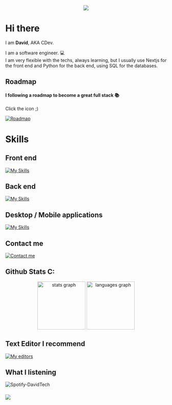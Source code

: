 <div align="center">
  <img src="https://i.pinimg.com/originals/ef/a5/4b/efa54b8e9b98098e18e4e221d3b07a15.jpg"  />
</div>

###

<div align="left">
  <h1><strong>Hi there</strong></h1>
  <p>I am <strong>David</strong>, AKA CDev.</p>

  <p align="left">I am a software engineer. 💻<br>I am very flexible with the techs, always learning, but I usually use Nextjs for the front end and Python for the back end, using SQL for the databases.</p>
  
  
</div>

###

<h2>Roadmap</h2>

<h4 align="left">I following a roadmap to become a great full stack 📚</h4>
<p>Click the icon ;)</p>

[![Roadmap](https://skillicons.dev/icons?i=github)](https://github.com/ShiibaDev/Roadmap-FullStack)

###

<div align="left">
  <h1>Skills</h1>
  
  <h2>Front end</h2>
  
  [![My Skills](https://skillicons.dev/icons?i=nextjs,react,tailwindcss)](https://skillicons.dev)

  <h2>Back end</h2>
  
  [![My Skills](https://skillicons.dev/icons?i=dotnet,python,mysql,mongodb,django)](https://skillicons.dev)

  <h2>Desktop / Mobile applications</h2>

  [![My Skills](https://skillicons.dev/icons?i=flutter,dart)](https://skillicons.dev)
</div>

###

<div align="left">
  <h2>Contact me</h2>
  
  [![Contact me](https://skillicons.dev/icons?i=discord)](https://discord.gg/neVe8ZnsXn)
</div>

###

<div aling="left">
  <h2>Github Stats C:</h2>
  
  <div align="center">
  <img src="https://github-readme-stats.vercel.app/api?username=ShiibaDev&hide_title=false&hide_rank=false&show_icons=true&include_all_commits=true&count_private=true&disable_animations=false&theme=city_lights&locale=en&hide_border=false&order=1" height="150" alt="stats graph"  />
  <img src="https://github-readme-stats.vercel.app/api/top-langs?username=ShiibaDev&locale=en&hide_title=false&layout=compact&card_width=320&langs_count=6&theme=city_lights&hide_border=true&order=2" height="150" alt="languages graph"  />
</div>

###
</div>

###

  <h2>Text Editor I recommend</h1>
  
  [![My editors](https://skillicons.dev/icons?i=vscode)](https://skillicons.dev)
  
###


  <h2>What I listening</h2>
  
  ![Spotify-DavidTech](https://spotify-recently-played-readme.vercel.app/api?user=g8gqncymah6auzaq5r1j0ird0&width=800)

###

<img align="center" src="https://visitor-badge.laobi.icu/badge?page_id=ShiibaDev.ShiibaDev&left_color=blue&right_color=dimgray&left_text=Visits"  />
